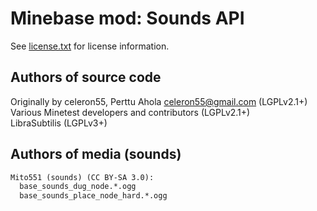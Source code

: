 Minebase mod: Sounds API
=========================
See [license.txt](./license.txt) for license information.

Authors of source code
----------------------
Originally by celeron55, Perttu Ahola <celeron55@gmail.com> (LGPLv2.1+)  
Various Minetest developers and contributors (LGPLv2.1+)  
LibraSubtilis (LGPLv3+)


Authors of media (sounds)
------
```txt
Mito551 (sounds) (CC BY-SA 3.0):
  base_sounds_dug_node.*.ogg
  base_sounds_place_node_hard.*.ogg
```
